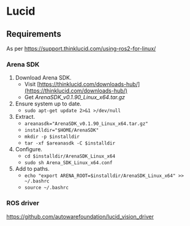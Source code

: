 # Lucid

## Requirements

As per https://support.thinklucid.com/using-ros2-for-linux/

### Arena SDK

1. Download Arena SDK.
    - Visit [https://thinklucid.com/downloads-hub/](https://thinklucid.com/downloads-hub/)
    - Get *ArenaSDK_v0.1.90_Linux_x64.tar.gz*
2. Ensure system up to date.
    - ```sudo apt-get update 2>&1 >/dev/null```
3. Extract.
    - ```areanasdk="ArenaSDK_v0.1.90_Linux_x64.tar.gz"```
    - ```installdir="$HOME/ArenaSDK"```
    - ```mkdir -p $installdir```
    - ```tar -xf $areanasdk -C $installdir```
4. Configure.
    - ```cd $installdir/ArenaSDK_Linux_x64```
    - ```sudo sh Arena_SDK_Linux_x64.conf```
5. Add to paths.
    - ```echo "export ARENA_ROOT=$installdir/ArenaSDK_Linux_x64" >> ~/.bashrc```
    - ```source ~/.bashrc```

### ROS driver

https://github.com/autowarefoundation/lucid_vision_driver
